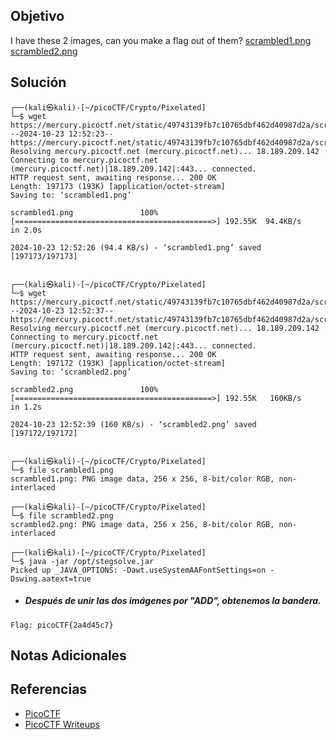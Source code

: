 ## Objetivo
I have these 2 images, can you make a flag out of them? [scrambled1.png](https://mercury.picoctf.net/static/49743139fb7c10765dbf462d40987d2a/scrambled1.png) [scrambled2.png](https://mercury.picoctf.net/static/49743139fb7c10765dbf462d40987d2a/scrambled2.png)
## Solución
```
┌──(kali㉿kali)-[~/picoCTF/Crypto/Pixelated]
└─$ wget https://mercury.picoctf.net/static/49743139fb7c10765dbf462d40987d2a/scrambled1.png
--2024-10-23 12:52:23--  https://mercury.picoctf.net/static/49743139fb7c10765dbf462d40987d2a/scrambled1.png
Resolving mercury.picoctf.net (mercury.picoctf.net)... 18.189.209.142
Connecting to mercury.picoctf.net (mercury.picoctf.net)|18.189.209.142|:443... connected.
HTTP request sent, awaiting response... 200 OK
Length: 197173 (193K) [application/octet-stream]
Saving to: ‘scrambled1.png’

scrambled1.png               100%[============================================>] 192.55K  94.4KB/s    in 2.0s    

2024-10-23 12:52:26 (94.4 KB/s) - ‘scrambled1.png’ saved [197173/197173]

                                                                                                                  
┌──(kali㉿kali)-[~/picoCTF/Crypto/Pixelated]
└─$ wget https://mercury.picoctf.net/static/49743139fb7c10765dbf462d40987d2a/scrambled2.png
--2024-10-23 12:52:37--  https://mercury.picoctf.net/static/49743139fb7c10765dbf462d40987d2a/scrambled2.png
Resolving mercury.picoctf.net (mercury.picoctf.net)... 18.189.209.142
Connecting to mercury.picoctf.net (mercury.picoctf.net)|18.189.209.142|:443... connected.
HTTP request sent, awaiting response... 200 OK
Length: 197172 (193K) [application/octet-stream]
Saving to: ‘scrambled2.png’

scrambled2.png               100%[============================================>] 192.55K   160KB/s    in 1.2s    

2024-10-23 12:52:39 (160 KB/s) - ‘scrambled2.png’ saved [197172/197172]

                                                                                                                  
┌──(kali㉿kali)-[~/picoCTF/Crypto/Pixelated]
└─$ file scrambled1.png              
scrambled1.png: PNG image data, 256 x 256, 8-bit/color RGB, non-interlaced
                                                                                                                  
┌──(kali㉿kali)-[~/picoCTF/Crypto/Pixelated]
└─$ file scrambled2.png
scrambled2.png: PNG image data, 256 x 256, 8-bit/color RGB, non-interlaced
                                                                                                                  
┌──(kali㉿kali)-[~/picoCTF/Crypto/Pixelated]
└─$ java -jar /opt/stegsolve.jar                   
Picked up _JAVA_OPTIONS: -Dawt.useSystemAAFontSettings=on -Dswing.aatext=true
```

- ##### Después de unir las dos imágenes por "ADD", obtenemos la bandera.
```
Flag: picoCTF{2a4d45c7}
```
## Notas Adicionales
## Referencias
- [PicoCTF](https://play.picoctf.org)
- [PicoCTF Writeups](https://www.youtube.com/playlist?list=PLDo9DMLZyP6kTZ8Td37-LdbAx4-yNfHBl&authuser=0)